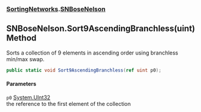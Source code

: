 ### [SortingNetworks](SortingNetworks.md 'SortingNetworks').[SNBoseNelson](SortingNetworks_SNBoseNelson.md 'SortingNetworks.SNBoseNelson')
## SNBoseNelson.Sort9AscendingBranchless(uint) Method
Sorts a collection of 9 elements in ascending order using branchless min/max swap.  
```csharp
public static void Sort9AscendingBranchless(ref uint p0);
```
#### Parameters
<a name='SortingNetworks_SNBoseNelson_Sort9AscendingBranchless(uint)_p0'></a>
`p0` [System.UInt32](https://docs.microsoft.com/en-us/dotnet/api/System.UInt32 'System.UInt32')  
the reference to the first element of the collection
  
